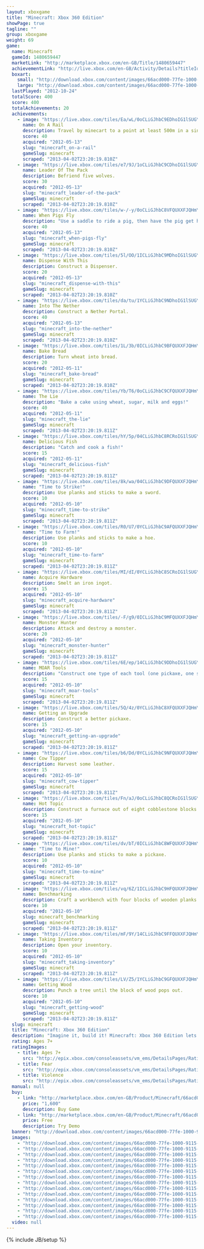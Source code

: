 ```yaml
---
layout: xboxgame
title: "Minecraft: Xbox 360 Edition"
showPage: true
tagline: ""
group: xboxgame
weight: 69
game: 
  name: Minecraft
  gameId: 1480659447
  marketLink: "http://marketplace.xbox.com/en-GB/Title/1480659447"
  achievementLink: "http://live.xbox.com/en-GB/Activity/Details?titleId=1480659447"
  boxart: 
    small: "http://download.xbox.com/content/images/66acd000-77fe-1000-9115-d802584111f7/1033/boxartsm.jpg"
    large: "http://download.xbox.com/content/images/66acd000-77fe-1000-9115-d802584111f7/1033/boxartlg.jpg"
  lastPlayed: "2012-10-24"
  totalScore: 400
  score: 400
  totalAchievements: 20
  achievements: 
    - image: "https://live.xbox.com/tiles/Ea/wL/0oCLiGJhbC9EDhoIG1lSUGY3L2FjaC8wLzQwAAAAAOfn5-0krA0=.jpg"
      name: On A Rail
      description: Travel by minecart to a point at least 500m in a single direction from where you started.
      score: 40
      acquired: "2012-05-13"
      slug: "minecraft_on-a-rail"
      gameSlug: minecraft
      scraped: "2013-04-02T23:20:19.810Z"
    - image: "https://live.xbox.com/tiles/e7/9J/1oCLiGJhbC9CDhoIG1lSUGY3L2FjaC8wLzQ2AAAAAOfn5-lmv2c=.jpg"
      name: Leader Of The Pack
      description: Befriend five wolves.
      score: 30
      acquired: "2012-05-13"
      slug: "minecraft_leader-of-the-pack"
      gameSlug: minecraft
      scraped: "2013-04-02T23:20:19.810Z"
    - image: "https://live.xbox.com/tiles/w-/-y/0oCLiGJhbC8VFQUXXFJQHmY3L2FjaC8wL2EAAAAA5+fn-d3-2A==.jpg"
      name: When Pigs Fly
      description: "Use a saddle to ride a pig, then have the pig get hurt from fall damage while riding it."
      score: 40
      acquired: "2012-05-13"
      slug: "minecraft_when-pigs-fly"
      gameSlug: minecraft
      scraped: "2013-04-02T23:20:19.810Z"
    - image: "https://live.xbox.com/tiles/5l/OO/1ICLiGJhbC9MDhoIG1lSUGY3L2FjaC8wLzQ4AAAAAOfn5-uhU-o=.jpg"
      name: Dispense With This
      description: Construct a Dispenser.
      score: 20
      acquired: "2012-05-13"
      slug: "minecraft_dispense-with-this"
      gameSlug: minecraft
      scraped: "2013-04-02T23:20:19.810Z"
    - image: "https://live.xbox.com/tiles/da/tu/1YCLiGJhbC9NDhoIG1lSUGY3L2FjaC8wLzQ5AAAAAOfn5-pBq2k=.jpg"
      name: Into The Nether
      description: Construct a Nether Portal.
      score: 40
      acquired: "2012-05-13"
      slug: "minecraft_into-the-nether"
      gameSlug: minecraft
      scraped: "2013-04-02T23:20:19.810Z"
    - image: "https://live.xbox.com/tiles/1L/3b/0ICLiGJhbC9BFQUXXFJQHmY3L2FjaC8wLzUAAAAA5+fn--S9zw==.jpg"
      name: Bake Bread
      description: Turn wheat into bread.
      score: 20
      acquired: "2012-05-11"
      slug: "minecraft_bake-bread"
      gameSlug: minecraft
      scraped: "2013-04-02T23:20:19.810Z"
    - image: "https://live.xbox.com/tiles/Yb/T6/0oCLiGJhbC9CFQUXXFJQHmY3L2FjaC8wLzYAAAAA5+fn-dW0eg==.jpg"
      name: The Lie
      description: "Bake a cake using wheat, sugar, milk and eggs!"
      score: 40
      acquired: "2012-05-11"
      slug: "minecraft_the-lie"
      gameSlug: minecraft
      scraped: "2013-04-02T23:20:19.811Z"
    - image: "https://live.xbox.com/tiles/hY/5p/04CLiGJhbC8RCRoIG1lSUGY3L2FjaC8wLzNlAAAAAOfn5-xGjpk=.jpg"
      name: Delicious Fish
      description: "Catch and cook a fish!"
      score: 15
      acquired: "2012-05-11"
      slug: "minecraft_delicious-fish"
      gameSlug: minecraft
      scraped: "2013-04-02T23:20:19.811Z"
    - image: "https://live.xbox.com/tiles/8k/wa/04CLiGJhbC9DFQUXXFJQHmY3L2FjaC8wLzcAAAAA5+fn-DVM6Q==.jpg"
      name: "Time to Strike!"
      description: Use planks and sticks to make a sword.
      score: 10
      acquired: "2012-05-10"
      slug: "minecraft_time-to-strike"
      gameSlug: minecraft
      scraped: "2013-04-02T23:20:19.811Z"
    - image: "https://live.xbox.com/tiles/R0/U7/0YCLiGJhbC9AFQUXXFJQHmY3L2FjaC8wLzQAAAAA5+fn-hRFXA==.jpg"
      name: "Time to Farm!"
      description: Use planks and sticks to make a hoe.
      score: 10
      acquired: "2012-05-10"
      slug: "minecraft_time-to-farm"
      gameSlug: minecraft
      scraped: "2013-04-02T23:20:19.811Z"
    - image: "https://live.xbox.com/tiles/MI/dI/0YCLiGJhbC8SCRoIG1lSUGY3L2FjaC8wLzNmAAAAAOfn5-5nhyw=.jpg"
      name: Acquire Hardware
      description: Smelt an iron ingot.
      score: 15
      acquired: "2012-05-10"
      slug: "minecraft_acquire-hardware"
      gameSlug: minecraft
      scraped: "2013-04-02T23:20:19.811Z"
    - image: "https://live.xbox.com/tiles/-F/g9/0ICLiGJhbC9MFQUXXFJQHmY3L2FjaC8wLzgAAAAA5+fn-xJY5w==.jpg"
      name: Monster Hunter
      description: Attack and destroy a monster.
      score: 20
      acquired: "2012-05-10"
      slug: "minecraft_monster-hunter"
      gameSlug: minecraft
      scraped: "2013-04-02T23:20:19.811Z"
    - image: "https://live.xbox.com/tiles/6E/ep/14CLiGJhbC9DDhoIG1lSUGY3L2FjaC8wLzQ3AAAAAOfn5-iGR-Q=.jpg"
      name: MOAR Tools
      description: "Construct one type of each tool (one pickaxe, one spade, one axe and one hoe)."
      score: 15
      acquired: "2012-05-10"
      slug: "minecraft_moar-tools"
      gameSlug: minecraft
      scraped: "2013-04-02T23:20:19.811Z"
    - image: "https://live.xbox.com/tiles/5Q/4z/0YCLiGJhbC8XFQUXXFJQHmY3L2FjaC8wL2MAAAAA5+fn-hwO-g==.jpg"
      name: Getting an Upgrade
      description: Construct a better pickaxe.
      score: 15
      acquired: "2012-05-10"
      slug: "minecraft_getting-an-upgrade"
      gameSlug: minecraft
      scraped: "2013-04-02T23:20:19.811Z"
    - image: "https://live.xbox.com/tiles/b6/Dd/0YCLiGJhbC9NFQUXXFJQHmY3L2FjaC8wLzkAAAAA5+fn-vKgdA==.jpg"
      name: Cow Tipper
      description: Harvest some leather.
      score: 15
      acquired: "2012-05-10"
      slug: "minecraft_cow-tipper"
      gameSlug: minecraft
      scraped: "2013-04-02T23:20:19.811Z"
    - image: "https://live.xbox.com/tiles/Fn/aJ/0oCLiGJhbC8QCRoIG1lSUGY3L2FjaC8wLzNkAAAAAOfn5-2mdgo=.jpg"
      name: Hot Topic
      description: Construct a furnace out of eight cobblestone blocks.
      score: 15
      acquired: "2012-05-10"
      slug: "minecraft_hot-topic"
      gameSlug: minecraft
      scraped: "2013-04-02T23:20:19.811Z"
    - image: "https://live.xbox.com/tiles/dv/bT/0ICLiGJhbC8WFQUXXFJQHmY3L2FjaC8wL2IAAAAA5+fn--z2bQ==.jpg"
      name: "Time to Mine!"
      description: Use planks and sticks to make a pickaxe.
      score: 10
      acquired: "2012-05-10"
      slug: "minecraft_time-to-mine"
      gameSlug: minecraft
      scraped: "2013-04-02T23:20:19.811Z"
    - image: "https://live.xbox.com/tiles/vq/6Z/1ICLiGJhbC9HFQUXXFJQHmY3L2FjaC8wLzMAAAAA5+fn+7aupQ==.jpg"
      name: Benchmarking
      description: Craft a workbench with four blocks of wooden planks.
      score: 10
      acquired: "2012-05-10"
      slug: minecraft_benchmarking
      gameSlug: minecraft
      scraped: "2013-04-02T23:20:19.811Z"
    - image: "https://live.xbox.com/tiles/mF/9Y/14CLiGJhbC9FFQUXXFJQHmY3L2FjaC8wLzEAAAAA5+fn+Hdfgw==.jpg"
      name: Taking Inventory
      description: Open your inventory.
      score: 10
      acquired: "2012-05-10"
      slug: "minecraft_taking-inventory"
      gameSlug: minecraft
      scraped: "2013-04-02T23:20:19.811Z"
    - image: "https://live.xbox.com/tiles/LV/Z5/1YCLiGJhbC9GFQUXXFJQHmY3L2FjaC8wLzIAAAAA5+fn+lZWNg==.jpg"
      name: Getting Wood
      description: Punch a tree until the block of wood pops out.
      score: 10
      acquired: "2012-05-10"
      slug: "minecraft_getting-wood"
      gameSlug: minecraft
      scraped: "2013-04-02T23:20:19.811Z"
  slug: minecraft
  title: "Minecraft: Xbox 360 Edition"
  description: "Imagine it, build it! Minecraft: Xbox 360 Edition lets you create worlds from the comfort of your sofa. Play alone or play with your friends. Explore, build and conquer! At night monsters come out, so make sure to build a shelter before that happens. After that, your world is your imagination. Turn your hours into minutes with Minecraft!  To experience split-screen functionality a high-definition television is required."
  rating: Ages 7+
  ratingImages: 
    - title: Ages 7+
      src: "http://epix.xbox.com/consoleassets/vm_ems/DetailsPages/RatingSystemID/14/default/Values/14002.png"
    - title: Fear
      src: "http://epix.xbox.com/consoleassets/vm_ems/DetailsPages/RatingSystemID/14/default/Descriptors/14003.png"
    - title: Violence
      src: "http://epix.xbox.com/consoleassets/vm_ems/DetailsPages/RatingSystemID/14/default/Descriptors/14005.png"
  manual: null
  buy: 
    - link: "http://marketplace.xbox.com/en-GB/Product/Minecraft/66acd000-77fe-1000-9115-d802584111f7?downloadtype=Game&amp;nosplash=1&amp;purchase=1"
      price: "1,600"
      description: Buy Game
    - link: "http://marketplace.xbox.com/en-GB/Product/Minecraft/66acd000-77fe-1000-9115-d802584111f7?downloadtype=GameDemo&amp;nosplash=1&amp;purchase=1"
      price: Free
      description: Try Demo
  banner: "http://download.xbox.com/content/images/66acd000-77fe-1000-9115-d802584111f7/1033/banner.png"
  images: 
    - "http://download.xbox.com/content/images/66acd000-77fe-1000-9115-d802584111f7/1033/screenlg1.jpg"
    - "http://download.xbox.com/content/images/66acd000-77fe-1000-9115-d802584111f7/1033/screenlg2.jpg"
    - "http://download.xbox.com/content/images/66acd000-77fe-1000-9115-d802584111f7/1033/screenlg3.jpg"
    - "http://download.xbox.com/content/images/66acd000-77fe-1000-9115-d802584111f7/1033/screenlg4.jpg"
    - "http://download.xbox.com/content/images/66acd000-77fe-1000-9115-d802584111f7/1033/screenlg5.jpg"
    - "http://download.xbox.com/content/images/66acd000-77fe-1000-9115-d802584111f7/1033/screenlg6.jpg"
    - "http://download.xbox.com/content/images/66acd000-77fe-1000-9115-d802584111f7/1033/screenlg7.jpg"
    - "http://download.xbox.com/content/images/66acd000-77fe-1000-9115-d802584111f7/1033/screenlg8.jpg"
    - "http://download.xbox.com/content/images/66acd000-77fe-1000-9115-d802584111f7/1033/screenlg9.jpg"
    - "http://download.xbox.com/content/images/66acd000-77fe-1000-9115-d802584111f7/1033/screenlg10.jpg"
    - "http://download.xbox.com/content/images/66acd000-77fe-1000-9115-d802584111f7/1033/screenlg11.jpg"
    - "http://download.xbox.com/content/images/66acd000-77fe-1000-9115-d802584111f7/1033/screenlg12.jpg"
    - "http://download.xbox.com/content/images/66acd000-77fe-1000-9115-d802584111f7/1033/screenlg13.jpg"
    - "http://download.xbox.com/content/images/66acd000-77fe-1000-9115-d802584111f7/1033/screenlg14.jpg"
  video: null
---
```

{% include JB/setup %}